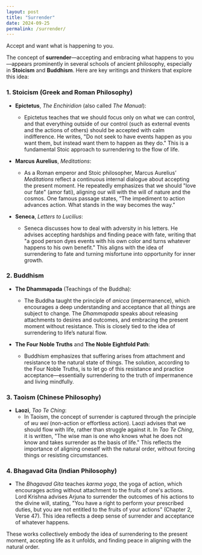 ```yaml
---
layout: post
title: "Surrender"
date: 2024-09-25
permalink: /surrender/
---
```


Accept and want what is happening to you. 

The concept of **surrender**—accepting and embracing what happens to you—appears prominently in several schools of ancient philosophy, especially in **Stoicism** and **Buddhism**. Here are key writings and thinkers that explore this idea:

### 1. **Stoicism** (Greek and Roman Philosophy)
   - **Epictetus**, *The Enchiridion* (also called *The Manual*):
     - Epictetus teaches that we should focus only on what we can control, and that everything outside of our control (such as external events and the actions of others) should be accepted with calm indifference. He writes, "Do not seek to have events happen as you want them, but instead want them to happen as they do." This is a fundamental Stoic approach to surrendering to the flow of life.
   
   - **Marcus Aurelius**, *Meditations*:
     - As a Roman emperor and Stoic philosopher, Marcus Aurelius’ *Meditations* reflect a continuous internal dialogue about accepting the present moment. He repeatedly emphasizes that we should "love our fate" (amor fati), aligning our will with the will of nature and the cosmos. One famous passage states, “The impediment to action advances action. What stands in the way becomes the way.”
     
   - **Seneca**, *Letters to Lucilius*:
     - Seneca discusses how to deal with adversity in his letters. He advises accepting hardships and finding peace with fate, writing that "a good person dyes events with his own color and turns whatever happens to his own benefit." This aligns with the idea of surrendering to fate and turning misfortune into opportunity for inner growth.

### 2. **Buddhism**
   - **The Dhammapada** (Teachings of the Buddha):
     - The Buddha taught the principle of *anicca* (impermanence), which encourages a deep understanding and acceptance that all things are subject to change. The *Dhammapada* speaks about releasing attachments to desires and outcomes, and embracing the present moment without resistance. This is closely tied to the idea of surrendering to life’s natural flow.
     
   - **The Four Noble Truths** and **The Noble Eightfold Path**:
     - Buddhism emphasizes that suffering arises from attachment and resistance to the natural state of things. The solution, according to the Four Noble Truths, is to let go of this resistance and practice acceptance—essentially surrendering to the truth of impermanence and living mindfully.

### 3. **Taoism** (Chinese Philosophy)
   - **Laozi**, *Tao Te Ching*:
     - In Taoism, the concept of surrender is captured through the principle of *wu wei* (non-action or effortless action). Laozi advises that we should flow with life, rather than struggle against it. In *Tao Te Ching*, it is written, "The wise man is one who knows what he does not know and takes surrender as the basis of life." This reflects the importance of aligning oneself with the natural order, without forcing things or resisting circumstances.

### 4. **Bhagavad Gita** (Indian Philosophy)
   - The *Bhagavad Gita* teaches *karma yoga*, the yoga of action, which encourages acting without attachment to the fruits of one's actions. Lord Krishna advises Arjuna to surrender the outcomes of his actions to the divine will, stating, "You have a right to perform your prescribed duties, but you are not entitled to the fruits of your actions" (Chapter 2, Verse 47). This idea reflects a deep sense of surrender and acceptance of whatever happens.

These works collectively embody the idea of surrendering to the present moment, accepting life as it unfolds, and finding peace in aligning with the natural order.
